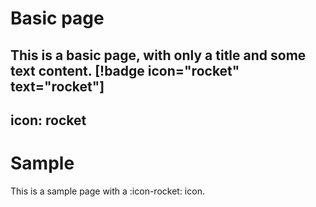 # Basic page

This is a basic page, with only a title and some text content.
[!badge icon="rocket" text="rocket"]
---
icon: rocket
---
# Sample

This is a sample page with a :icon-rocket: icon.
